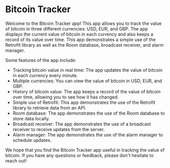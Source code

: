 <h1>Bitcoin Tracker</h1>
<p>Welcome to the Bitcoin Tracker app! This app allows you to track the value of bitcoin in three different currencies: USD, EUR, and GBP. The app displays the current value of bitcoin in each currency and also keeps a record of its value over time. This app demonstrates a simple use of the Retrofit library as well as the Room database, broadcast receiver, and alarm manager.</p>
<p>Some features of the app include:</p>
<ul>
  <li>Tracking bitcoin value in real time: The app updates the value of bitcoin in each currency every minute.</li>
  <li>Multiple currencies: You can view the value of bitcoin in USD, EUR, and GBP.</li>
  <li>History of bitcoin value: The app keeps a record of the value of bitcoin over time, allowing you to see how it has changed.</li>
  <li>Simple use of Retrofit: This app demonstrates the use of the Retrofit library to retrieve data from an API.</li>
  <li>Room database: The app demonstrates the use of the Room database to store data locally.</li>
  <li>Broadcast receiver: The app demonstrates the use of a broadcast receiver to receive updates from the server.</li>
  <li>Alarm manager: The app demonstrates the use of the alarm manager to schedule updates.</li>
</ul>
<p>We hope that you find the Bitcoin Tracker app useful in tracking the value of bitcoin. If you have any questions or feedback, please don't hesitate to reach out!</p>
